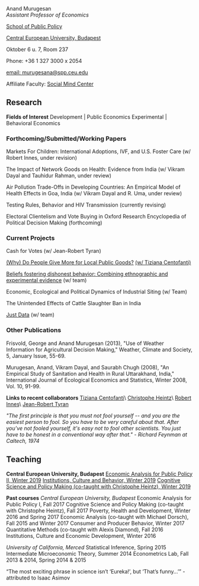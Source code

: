 Anand Murugesan   
*Assistant Professor of Economics*

[School of Public Policy](https://people.ceu.edu/anand_murugesan)

[Central European University, Budapest](https://www.ceu.edu/)

Oktober 6 u. 7, Room 237

Phone: +36 1 327 3000 x 2054

[email: murugesana@spp.ceu.edu](murugesana@spp.ceu.edu)

Affiliate Faculty: [Social Mind Center](https://socialmind.ceu.edu/affiliates)

## Research 
**Fields of Interest**
Development  | Public Economics
Experimental | Behavioral Economics

### Forthcoming/Submitted/Working Papers 
Markets For Children: International Adoptions, IVF, and U.S. Foster Care (w/ Robert Innes, under revision)

The Impact of Network Goods on Health: Evidence from India (w/ Vikram Dayal and Tauhidur Rahman, under review)

Air Pollution Trade-Offs in Developing Countries: An Empirical Model of Health Effects in Goa, India (w/ Vikram Dayal and R. Uma, under review)

Testing Rules, Behavior and  HIV Transmission (currently revising)

Electoral Clientelism and Vote Buying  in Oxford Research Encyclopedia of Political Decision Making (forthcoming)

### Current Projects
Cash for Votes (w/ Jean-Robert Tyran)

[(Why) Do People Give More for Local Public Goods?](https://sozialmarie.org/index.php/sk/projects/7826) [(w/ Tiziana Centofanti)](https://people.ceu.edu/tiziana_centofanti)

[Beliefs fostering dishonest behavior: Combining ethnographic and experimental evidence](https://www.ceu.edu/iti/projects/BFD) (w/ team)

Economic, Ecological and Political Dynamics of Industrial Siting (w/ Team)

The Unintended Effects of Cattle Slaughter Ban in India

[Just Data](https://www.ceu.edu/project/just-data) (w/ team)

### Other Publications
Frisvold, George and Anand Murugesan (2013), "Use of Weather Information for Agricultural Decision Making," Weather, Climate and Society, 5, January Issue, 55-69.

Murugesan, Anand, Vikram Dayal, and Saurabh Chugh (2008), "An Empirical Study of Sanitation and Health in Rural Uttarakhand, India," International Journal of Ecological Economics and Statistics, Winter 2008, Vol. 10, 91-99.

**Links to recent collaborators** 
 [Tiziana Centofanti](https://people.ceu.edu/tiziana_centofanti)\\
 [Christophe Heintz](https://people.ceu.edu/christophe_heintz)\\
 [Robert Innes](https://robinnes.weebly.com/)\\
 [Jean-Robert Tyran](https://homepage.univie.ac.at/jean-robert.tyran/index.html)


*"The first principle is that you must not fool yourself -- and you are the easiest person to fool. So you have to be very careful about that. After you've not fooled yourself, it's easy not to fool other scientists. You just have to be honest in a conventional way after that." - Richard Feynman at Caltech, 1974*

## Teaching

**Central European University, Budapest**
[Economic Analysis for Public Policy II, Winter 2019](https://courses.ceu.edu/courses/economic-analysis-public-policy-ii-0)
[Institutions, Culture and Behavior, Winter 2019](https://courses.ceu.edu/courses/institutions-culture-and-development)
[Cognitive Science and Policy Making (co-taught with Christophe Heintz), Winter 2019](https://courses.ceu.edu/courses/cognitive-science-and-policy-making)

**Past courses**
*Central European University, Budapest*
Economic Analysis for Public Policy I, Fall 2017
Cognitive Science and Policy Making (co-taught with Christophe Heintz), Fall 2017
Poverty, Health and Development, Winter 2016 and Spring 2017
Economic Analysis (co-taught with Michael Dorsch), Fall 2015 and Winter 2017
Consumer and Producer Behavior, Winter 2017
Quantitative Methods (co-taught with Alexis Diamond), Fall 2016
Institutions, Culture and Economic Development, Winter 2016

*University of California, Merced*
Statistical Inference, Spring 2015
Intermediate Microeconomic Theory, Summer 2014
Econometrics Lab, Fall 2013 & 2014, Spring 2014 & 2015 

“The most exciting phrase in science isn’t ‘Eureka!’, but ‘That’s funny…’”  - attributed to Isaac Asimov



